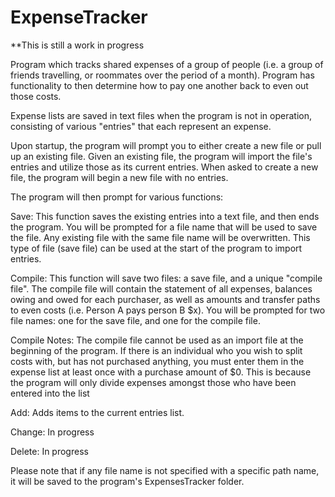 # ExpenseTracker

**This is still a work in progress

Program which tracks shared expenses of a group of people (i.e. a group of friends travelling, or roommates over the period of a month). 
Program has functionality to then determine how to pay one another back to even out those costs. 

Expense lists are saved in text files when the program is not in operation, consisting of various "entries" that each represent an expense.
			
Upon startup, the program will prompt you to either create a new file or pull up an existing file. 
	Given an existing file, the program will import the file's entries and utilize those as its current entries.
	When asked to create a new file, the program will begin a new file with no entries.
			
The program will then prompt for various functions:

Save:
	This function saves the existing entries into a text file, and then ends the program.
	You will be prompted for a file name that will be used to save the file.
	Any existing file with the same file name will be overwritten.
	This type of file (save file) can be used at the start of the program to import entries. 
			
Compile:
	This function will save two files: a save file, and a unique "compile file".
	The compile file will contain the statement of all expenses, balances owing and owed for each purchaser, as well as amounts and 	transfer paths to even costs (i.e. Person A pays person B $x).
	You will be prompted for two file names: one for the save file, and one for the compile file.
				
Compile Notes:
	The compile file cannot be used as an import file at the beginning of the program.
	If there is an individual who you wish to split costs with, but has not purchased anything, you must enter them in the expense 		list at least once with a purchase amount of $0. This is because the program will only divide expenses amongst those who have 		been entered into the list
			
Add:
	Adds items to the current entries list.
			
Change:
	In progress
			
Delete:
  	In progress
			
				
Please note that if any file name is not specified with a specific path name, it will be saved to the program's ExpensesTracker folder.

